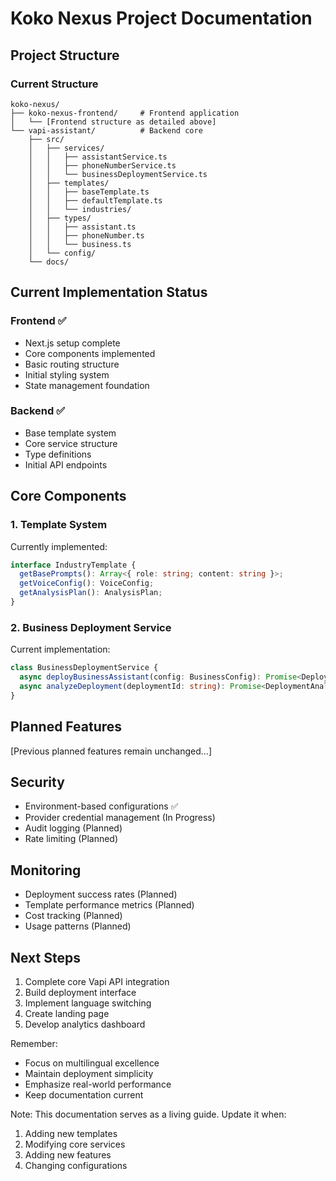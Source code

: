 # Koko Nexus Project Documentation

## Project Structure

### Current Structure
```
koko-nexus/
├── koko-nexus-frontend/     # Frontend application
│   └── [Frontend structure as detailed above]
└── vapi-assistant/          # Backend core
    ├── src/
    │   ├── services/
    │   │   ├── assistantService.ts
    │   │   ├── phoneNumberService.ts
    │   │   └── businessDeploymentService.ts
    │   ├── templates/
    │   │   ├── baseTemplate.ts
    │   │   ├── defaultTemplate.ts
    │   │   └── industries/
    │   ├── types/
    │   │   ├── assistant.ts
    │   │   ├── phoneNumber.ts
    │   │   └── business.ts
    │   └── config/
    └── docs/
```

## Current Implementation Status

### Frontend ✅
- Next.js setup complete
- Core components implemented
- Basic routing structure
- Initial styling system
- State management foundation

### Backend ✅
- Base template system
- Core service structure
- Type definitions
- Initial API endpoints

## Core Components

### 1. Template System
Currently implemented:
```typescript
interface IndustryTemplate {
  getBasePrompts(): Array<{ role: string; content: string }>;
  getVoiceConfig(): VoiceConfig;
  getAnalysisPlan(): AnalysisPlan;
}
```

### 2. Business Deployment Service
Current implementation:
```typescript
class BusinessDeploymentService {
  async deployBusinessAssistant(config: BusinessConfig): Promise<DeploymentResult>
  async analyzeDeployment(deploymentId: string): Promise<DeploymentAnalysis>
}
```

## Planned Features

[Previous planned features remain unchanged...]

## Security
- Environment-based configurations ✅
- Provider credential management (In Progress)
- Audit logging (Planned)
- Rate limiting (Planned)

## Monitoring
- Deployment success rates (Planned)
- Template performance metrics (Planned)
- Cost tracking (Planned)
- Usage patterns (Planned)

## Next Steps
1. Complete core Vapi API integration
2. Build deployment interface
3. Implement language switching
4. Create landing page
5. Develop analytics dashboard

Remember:
- Focus on multilingual excellence
- Maintain deployment simplicity
- Emphasize real-world performance
- Keep documentation current

Note: This documentation serves as a living guide. Update it when:
1. Adding new templates
2. Modifying core services
3. Adding new features
4. Changing configurations 